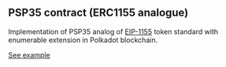 ## PSP35 contract (ERC1155 analogue)

Implementation of PSP35 analog of [EIP-1155](https://eips.ethereum.org/EIPS/eip-1155) token standard with enumerable extension in Polkadot blockchain.

[See example](https://supercolony-net.github.io/openbrush-contracts/smart-contracts/psp35/extensions/psp35enumerable)
